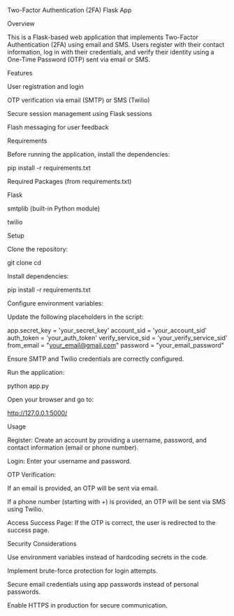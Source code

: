 Two-Factor Authentication (2FA) Flask App

Overview

This is a Flask-based web application that implements Two-Factor Authentication (2FA) using email and SMS. Users register with their contact information, log in with their credentials, and verify their identity using a One-Time Password (OTP) sent via email or SMS.

Features

User registration and login

OTP verification via email (SMTP) or SMS (Twilio)

Secure session management using Flask sessions

Flash messaging for user feedback

Requirements

Before running the application, install the dependencies:

pip install -r requirements.txt

Required Packages (from requirements.txt)

Flask

smtplib (built-in Python module)

twilio

Setup

Clone the repository:

git clone <repository-url>
cd <project-folder>

Install dependencies:

pip install -r requirements.txt

Configure environment variables:

Update the following placeholders in the script:

app.secret_key = 'your_secret_key'
account_sid = 'your_account_sid'
auth_token = 'your_auth_token'
verify_service_sid = 'your_verify_service_sid'
from_email = "your_email@gmail.com"
password = "your_email_password"

Ensure SMTP and Twilio credentials are correctly configured.

Run the application:

python app.py

Open your browser and go to:

http://127.0.0.1:5000/

Usage

Register: Create an account by providing a username, password, and contact information (email or phone number).

Login: Enter your username and password.

OTP Verification:

If an email is provided, an OTP will be sent via email.

If a phone number (starting with +) is provided, an OTP will be sent via SMS using Twilio.

Access Success Page: If the OTP is correct, the user is redirected to the success page.

Security Considerations

Use environment variables instead of hardcoding secrets in the code.

Implement brute-force protection for login attempts.

Secure email credentials using app passwords instead of personal passwords.

Enable HTTPS in production for secure communication.
